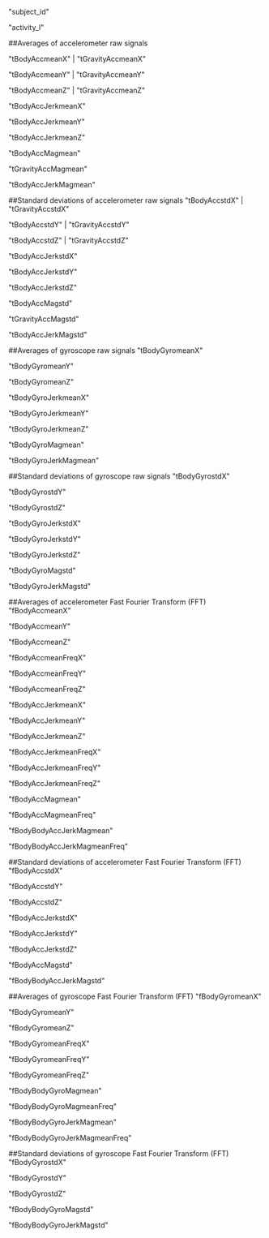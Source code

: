 "subject_id" 

"activity_l" 

##Averages of accelerometer raw signals

"tBodyAccmeanX" | "tGravityAccmeanX"

"tBodyAccmeanY" | "tGravityAccmeanY"

"tBodyAccmeanZ" | "tGravityAccmeanZ"


"tBodyAccJerkmeanX"

"tBodyAccJerkmeanY"

"tBodyAccJerkmeanZ"


"tBodyAccMagmean" 


"tGravityAccMagmean"


"tBodyAccJerkMagmean" 




##Standard deviations of accelerometer raw signals
"tBodyAccstdX" | "tGravityAccstdX" 

"tBodyAccstdY" | "tGravityAccstdY" 

"tBodyAccstdZ" | "tGravityAccstdZ" 



"tBodyAccJerkstdX" 

"tBodyAccJerkstdY" 

"tBodyAccJerkstdZ" 


"tBodyAccMagstd" 


"tGravityAccMagstd" 


"tBodyAccJerkMagstd" 






##Averages of gyroscope raw signals
"tBodyGyromeanX" 

"tBodyGyromeanY" 

"tBodyGyromeanZ" 



"tBodyGyroJerkmeanX" 

"tBodyGyroJerkmeanY" 

"tBodyGyroJerkmeanZ" 


"tBodyGyroMagmean"


"tBodyGyroJerkMagmean"


 

##Standard deviations of gyroscope raw signals
"tBodyGyrostdX" 

"tBodyGyrostdY" 

"tBodyGyrostdZ" 


"tBodyGyroJerkstdX" 

"tBodyGyroJerkstdY" 

"tBodyGyroJerkstdZ" 


"tBodyGyroMagstd" 


"tBodyGyroJerkMagstd" 




##Averages of accelerometer Fast Fourier Transform (FFT)
"fBodyAccmeanX" 

"fBodyAccmeanY" 

"fBodyAccmeanZ" 



"fBodyAccmeanFreqX" 

"fBodyAccmeanFreqY" 

"fBodyAccmeanFreqZ" 



"fBodyAccJerkmeanX" 

"fBodyAccJerkmeanY" 

"fBodyAccJerkmeanZ" 


"fBodyAccJerkmeanFreqX" 

"fBodyAccJerkmeanFreqY" 

"fBodyAccJerkmeanFreqZ" 


"fBodyAccMagmean" 


"fBodyAccMagmeanFreq" 


"fBodyBodyAccJerkMagmean" 


"fBodyBodyAccJerkMagmeanFreq" 


##Standard deviations of accelerometer Fast Fourier Transform (FFT)
"fBodyAccstdX" 

"fBodyAccstdY" 

"fBodyAccstdZ" 


"fBodyAccJerkstdX" 

"fBodyAccJerkstdY" 

"fBodyAccJerkstdZ" 


"fBodyAccMagstd" 


"fBodyBodyAccJerkMagstd" 


##Averages of gyroscope Fast Fourier Transform (FFT)
"fBodyGyromeanX" 

"fBodyGyromeanY" 

"fBodyGyromeanZ" 


"fBodyGyromeanFreqX" 

"fBodyGyromeanFreqY" 

"fBodyGyromeanFreqZ" 


"fBodyBodyGyroMagmean" 

"fBodyBodyGyroMagmeanFreq" 

"fBodyBodyGyroJerkMagmean" 

"fBodyBodyGyroJerkMagmeanFreq"


##Standard deviations of gyroscope Fast Fourier Transform (FFT)
"fBodyGyrostdX" 

"fBodyGyrostdY" 

"fBodyGyrostdZ" 



"fBodyBodyGyroMagstd" 



"fBodyBodyGyroJerkMagstd" 
